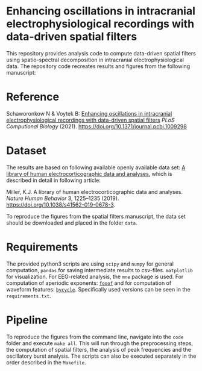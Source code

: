 # Enhancing oscillations in intracranial electrophysiological recordings with data-driven spatial filters

This repository provides analysis code to compute data-driven spatial filters using spatio-spectral decomposition in intracranial electrophysiological data. The repository code recreates results and figures from the following manuscript:

# Reference
Schaworonkow N & Voytek B: [Enhancing oscillations in intracranial electrophysiological recordings with data-driven spatial filters](https://journals.plos.org/ploscompbiol/article?id=10.1371/journal.pcbi.1009298) _PLoS Computional Biology_ (2021). https://doi.org/10.1371/journal.pcbi.1009298


# Dataset
The results are based on following available openly available data set: [A library of human electrocorticographic data and analyses.](https://exhibits.stanford.edu/data/catalog/zk881ps0522) which is described in detail in following article:

Miller, K.J. A library of human electrocorticographic data and analyses. _Nature Human Behavior_ 3, 1225–1235 (2019). https://doi.org/10.1038/s41562-019-0678-3.

To reproduce the figures from the spatial filters manuscript, the data set should be downloaded and placed in the folder ```data```.

# Requirements

The provided python3 scripts are using ```scipy``` and ```numpy``` for general computation, ```pandas``` for saving intermediate results to csv-files. ```matplotlib``` for visualization. For EEG-related analysis, the ```mne``` package is used. For computation of aperiodic exponents: [```fooof```](https://fooof-tools.github.io/fooof/) and for computation of waveform features: [```bycycle```](https://bycycle-tools.github.io/bycycle/). Specifically used versions can be seen in the ```requirements.txt```.


# Pipeline

To reproduce the figures from the command line, navigate into the ```code``` folder and execute ```make all```. This will run through the preprocessing steps, the computation of spatial filters, the analysis of peak frequencies and the oscillatory burst analysis. The scripts can also be executed separately in the order described in the ```Makefile```.
